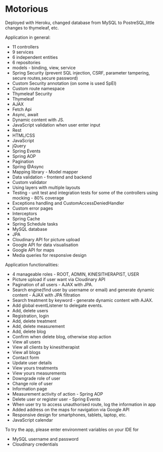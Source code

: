 # Motorious
Deployed with Heroku, changed database from MySQL to PostreSQL,little changes to thymeleaf, etc.

Application in general:
- 11 controllers
- 9 services
- 6 independent entities
- 6 repositories
- models - binding, view, service
- Spring Security (prevent SQL injection, CSRF, parameter tampering, secure routes,secure password) 
- Custom Security annotation (on some is used SpEl)
- Custom route namespace
- Thymeleaf Security
- Thymeleaf
- AJAX
- Fetch Api 
- Async, await
- Dynamic content with JS.
- JavaScript validation when user enter input 
- Rest
- HTML/CSS
- JavaScript
- jQuery
- Spring Events
- Spring AOP
- Pagination
- Spring @Async
- Mapping library - Model mapper
- Data validation - frontend and backend
- Custom validator
- Using layers with multiple layouts 
- Testing - unit test and integration tests for some of the controllers using mocking - 80% coverage
- Exceptions handling and CustomAccessDeniedHandler
- Custom error pages
- Interceptors
- Spring Cache
- Spring Schedule tasks
- MySQL database
- JPA
- Cloudinary API for picture upload
- Google API for data visualisation
- Google API for maps
- Media queries for responsive design

Application functionalities:
- 4 manageable roles - ROOT, ADMIN, KINESITHERAPIST, USER
- Picture upload if user want via Cloudinary API
- Pagination of all users - AJAX with JPA.
- Search engine(find user by username or email) and generate dynamic content - AJAX with JPA filtration
- Search treatment by keyword - generate dynamic content with AJAX.
- Add global eventListener to delegate events.
- Add, delete users
- Registration, login
- Add, delete treatment
- Add, delete measurement
- Add, delete blog
- Confirm when delete blog, otherwise stop action
- View all users
- View all clients by kinesitherapist
- View all blogs
- Contact form
- Update user details
- View yours treatments
- View yours measurements
- Downgrade role of user 
- Change role of user
- Information page
- Measurement activity of action - Spring AOP
- Delete user or register user - Spring Events
- When user try to access unauthorised route, log the information in app
- Added address on the maps for navigation via Google API 
- Responsive design for smartphones, tablets, laptop, etc.
- JavaScript calendar 

To try the app, please enter environment variables on your IDE for 
- MySQL username and password
- Cloudinary credentials
